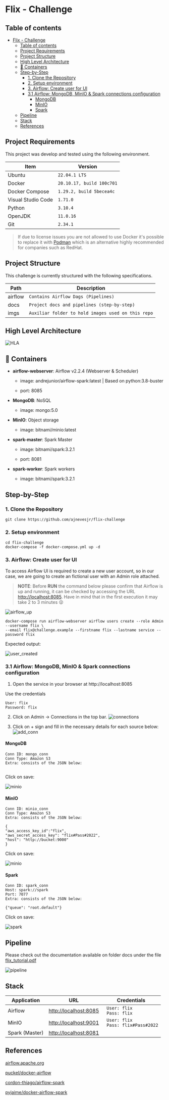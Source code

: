 # Flix - Challenge

## Table of contents
- [Flix - Challenge](#flix---challenge)
  - [Table of contents](#table-of-contents)
  - [Project Requirements](#project-requirements)
  - [Project Structure](#project-structure)
  - [High Level Architecture](#high-level-architecture)
  - [:ship: Containers](#ship-containers)
  - [Step-by-Step](#step-by-step)
    - [1. Clone the Repository](#1-clone-the-repository)
    - [2. Setup environment](#2-setup-environment)
    - [3. Airflow: Create user for UI](#3-airflow-create-user-for-ui)
    - [3.1 Airflow: MongoDB, MinIO & Spark connections configuration](#31-airflow-mongodb-minio--spark-connections-configuration)
      - [MongoDB](#mongodb)
      - [MinIO](#minio)
      - [Spark](#spark)
  - [Pipeline](#pipeline)
  - [Stack](#stack)
  - [References](#references)

## Project Requirements

This project was develop and tested using the following environment.


|   Item             |        Version        |
|----------------|-------------------------------|
|Ubuntu          |`22.04.1 LTS`|
|Docker|`20.10.17, build 100c701`            |
|Docker Compose          |`1.29.2, build 5becea4c`            |
|Visual Studio Code          |`1.71.0`|
|Python          |`3.10.4`|
|OpenJDK          |`11.0.16`|
|Git          |`2.34.1`|

> If due to license issues you are not allowed to use Docker it's possible to replace it with [Podman](https://podman.io/) which is an alternative highly recommended for companies such as RedHat.

## Project Structure
 

This challenge is currently structured with the following specifications.

|   Path             |        Description        |
|----------------|-------------------------------|
|airflow|`Contains Airflow Dags (Pipelines)`            |
|docs          |`Project docs and pipelines (step-by-step)`            |
|imgs          |`Auxiliar folder to hold images used on this repo`|

  

## High Level Architecture

  
![](./imgs/HLA.png "HLA")
  



## :ship: Containers

  

*  **airflow-webserver**: Airflow v2.2.4 (Webserver & Scheduler)

   - image: andrejunior/airflow-spark:latest | Based on python:3.8-buster

   - port: 8085

*  **MongoDB**: NoSQL 

   - image: mongo:5.0


*  **MinIO**: Object storage

   - image: bitnami/minio:latest

  

*  **spark-master**: Spark Master

   - image: bitnami/spark:3.2.1

   - port: 8081

  

*  **spark-worker**: Spark workers

   - image: bitnami/spark:3.2.1


  

## Step-by-Step

  

### 1. Clone the Repository

 
`git clone https://github.com/ajnevesjr/flix-challenge`

### 2. Setup environment

  
```
cd flix-challenge
docker-compose -f docker-compose.yml up -d
```
 

### 3. Airflow: Create user for UI

To access Airflow UI is required to create a new user account, so in our case, we are going to create an fictional user with an Admin role attached.

  

> **NOTE**: Before **RUN** the command below please confirm that Airflow is up and running, it can be checked by accessing the URL [http://localhost:8085](http://localhost:8085). Have in mind that in the first execution it may take 2 to 3 minutes :stuck_out_tongue_winking_eye:

![](./imgs/airflow_up.png "airflow_up")

```
docker-compose run airflow-webserver airflow users create --role Admin --username flix \
--email flix@challenge.example --firstname flix --lastname service --password flix
```
  
Expected output:

  

![](./imgs/user_created.png "user_created")
  

### 3.1 Airflow: MongoDB, MinIO & Spark connections configuration

  

1. Open the service in your browser at http://localhost:8085

Use the credentials

```
User: flix
Password: flix
```

2. Click on Admin -> Connections in the top bar.
    ![](./imgs/connections.png "connections")

3. Click on + sign and fill in the necessary details for each source below:
    ![](./imgs/add_conn.png "add_conn")
  

#### MongoDB
  

    Conn ID: mongo_conn    
    Conn Type: Amazon S3    
    Extra: consists of the JSON below:

```

```

Click on save:

![](./imgs/minio.png "minio")


#### MinIO
  

    Conn ID: minio_conn    
    Conn Type: Amazon S3    
    Extra: consists of the JSON below:

```
{ 
"aws_access_key_id":"flix",
"aws_secret_access_key": "flix#Pass#2022",
"host": "http://bucket:9000"
}
```

Click on save:

![](./imgs/minio.png "minio")

  

#### Spark

  

    Conn ID: spark_conn    
    Host: spark://spark    
    Port: 7077
    Extra: consists of the JSON below:

```
{"queue": "root.default"}
```

Click on save:

![](./imgs/spark.png "spark")
  


  

## Pipeline

Please check out the documentation available on folder docs under the file [flix_tutorial.pdf](./docs/flix_tutorial.pdf)

  

![](./imgs/pipeline.png "pipeline")

 


## Stack

|        Application        |URL                          |Credentials                         |
|----------------|-------------------------------|-----------------------------|
|Airflow| [http://localhost:8085](http://localhost:8085) | ``` User: flix``` <br> ``` Pass: flix``` |         |
|MinIO| [http://localhost:9001](http://localhost:9001) | ``` User: flix``` <br> ``` Pass: flix#Pass#2022``` |           |
|Spark (Master) | [http://localhost:8081](http://localhost:8081)|  |         |
  

## References

[airflow.apache.org](https://airflow.apache.org/docs/apache-airflow/stable/)

[puckel/docker-airflow](https://github.com/puckel/docker-airflow)

[cordon-thiago/airflow-spark](https://github.com/cordon-thiago/airflow-spark/)

[pyjaime/docker-airflow-spark](https://github.com/pyjaime/docker-airflow-spark/)

